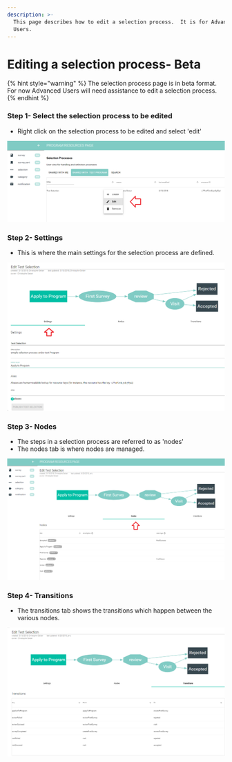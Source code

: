 ```yaml
---
description: >-
  This page describes how to edit a selection process.  It is for Advanced
  Users.
---
```


# Editing a selection process- Beta

{% hint style="warning" %}
The selection process page is in beta format.  For now Advanced Users will need assistance to edit a selection process.
{% endhint %}

### Step 1- Select the selection process to be edited

* Right click on the selection process to be edited and select 'edit'

![](../../../../.gitbook/assets/image%20%2876%29.png)

### Step 2- Settings 

* This is where the main settings for the selection process are defined.

![](../../../../.gitbook/assets/image%20%2836%29.png)

### Step 3- Nodes

* The steps in a selection process are referred to as 'nodes'
* The nodes tab is where nodes are managed. 

![](../../../../.gitbook/assets/image%20%2831%29.png)

### Step 4- Transitions

* The transitions tab shows the transitions which happen between the various nodes.

![](../../../../.gitbook/assets/image%20%2870%29.png)

